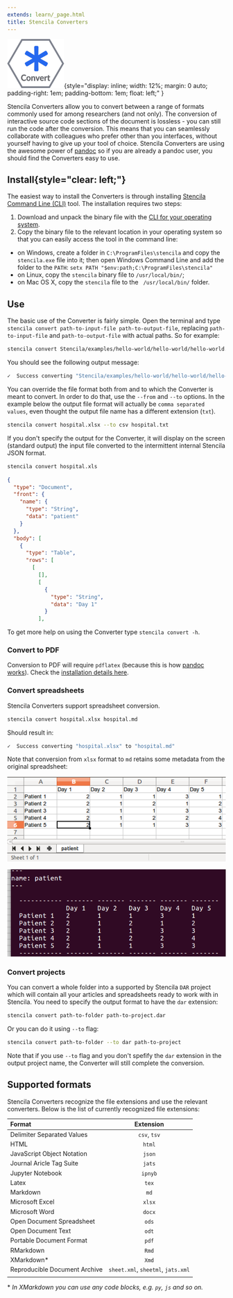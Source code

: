 ```yaml
---
extends: learn/_page.html
title: Stencila Converters
---
```


![Stencila Converters](/learn/img/convert.png){style="display: inline; width: 12%; margin: 0 auto; padding-right: 1em; padding-bottom: 1em; float: left;" }

Stencila Converters allow you to convert between a range of formats commonly used for among researchers (and not only). The conversion of interactive source code sections of the document is lossless - you can still run the code after the conversion. This means that you can seamlessly collaborate with colleagues who prefer other than you interfaces, without yourself having to give up your tool of choice. Stencila Converters are using the awesome power of [pandoc](https://pandoc.org/) so if you are already a
pandoc user, you should find the Converters easy to use.


## Install{style="clear: left;"}

The easiest way to install the Converters is through installing [Stencila Command Line (CLI)](https://github.com/stencila/cli/releases) tool.
The installation requires two steps:
1. Download and unpack the binary file with the [CLI for your operating system](https://github.com/stencila/cli/releases).
2. Copy the binary file to the relevant location in your operating system so that you can easily access the tool in the command line:
  * on Windows, create a folder in `C:\ProgramFiles\stencila` and copy the `stencila.exe` file into it; then open Windows Command Line and add
  the folder to the `PATH`: `setx PATH "$env:path;C:\ProgramFiles\stencila"`
  * on Linux, copy the `stencila` binary file to `/usr/local/bin/`;
  * on Mac OS X, copy the `stencila` file to the ` /usr/local/bin/` folder.

## Use

The basic use of the Converter is fairly simple. Open the terminal and type `stencila convert path-to-input-file path-to-output-file`, replacing
`path-to-input-file` and `path-to-output-file` with actual paths. So for example:

```bash
stencila convert Stencila/examples/hello-world/hello-world/hello-world.md Stencila/examples/hello-world/hello-world.docx
```

You should see the following output message:

```bash
✓  Success converting "Stencila/examples/hello-world/hello-world/hello-world.md" to "Stencila/examples/hello-world/hello-world.docx"
```

You can override the file format both from and to which the Converter is meant to convert. In order to do that, use the `--from` and `--to` options.
In the example below the output file format will actually be `comma separated values`, even thought the output file name has a different extension (`txt`).

```bash
stencila convert hospital.xlsx --to csv hospital.txt
```

If you don't specify the output for the Converter, it will display on the screen (standard output) the input file converted to the intermittent internal Stencila JSON format.

```bash
stencila convert hospital.xls
```

```json
{
  "type": "Document",
  "front": {
    "name": {
      "type": "String",
      "data": "patient"
    }
  },
  "body": [
    {
      "type": "Table",
      "rows": [
        [
          [],
          [
            {
              "type": "String",
              "data": "Day 1"
            }
          ],
```

To get more help on using the Converter type `stencila convert -h`.

### Convert to PDF

Conversion to PDF will require `pdflatex` (because this is how [pandoc works](https://pandoc.org/MANUAL.html#creating-a-pdf)). Check the [installation details here](https://www.latex-project.org/get/).

### Convert spreadsheets

Stencila Converters support spreadsheet conversion.

```bash
stencila convert hospital.xlsx hospital.md
```

Should result in:

```bash
✓  Success converting "hospital.xlsx" to "hospital.md"
```

Note that conversion from `xlsx` format to `md` retains some metadata from the original spreadsheet:

![](/learn/img/convert-xlsx-screen.png)

![](/learn/img/convert-xlsx-md.png)


### Convert projects

You can convert a whole folder into a supported by Stencila `DAR` project which will contain all your articles and spreadsheets ready to work with in Stencila.
You need to specify the output format to have the `dar` extension:

```bash
stencila convert path-to-folder path-to-project.dar
```  

Or you can do it using `--to` flag:

```bash
stencila convert path-to-folder --to dar path-to-project
```

Note that if you use `--to` flag and you don't spefify the `dar` extension in the output project name, the Converter will still complete the conversion.


## Supported formats
Stencila Converters recognize the file extensions and use the relevant converters. Below is the list of currently recognized file extensions:

| Format                        |             Extension              |
|:------------------------------|:----------------------------------:|
| Delimiter Separated Values    |            `csv`, `tsv`            |
| HTML                          |               `html`               |
| JavaScript Object Notation    |               `json`               |
| Journal Aricle Tag Suite      |               `jats`               |
| Jupyter Notebook              |              `ipnyb`               |
| Latex                         |               `tex`                |
| Markdown                      |                `md`                |
| Microsoft Excel               |               `xlsx`               |
| Microsoft Word                |               `docx`               |
| Open Document Spreadsheet     |               `ods`                |
| Open Document Text            |               `odt`                |
| Portable Document Format      |               `pdf`                |
| RMarkdown                     |               `Rmd`                |
| XMarkdown\*                   |               `Xmd`                |
| Reproducible Document Archive | `sheet.xml`, `sheetml`, `jats.xml` |
|                               |                                    |
\* _In XMarkdown you can use any code blocks, e.g. `py`, `js` and so on._
